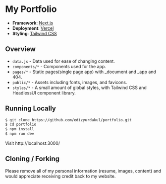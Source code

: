 # My Portfolio

- **Framework**: [Next.js](https://nextjs.org/)
- **Deployment**: [Vercel](https://vercel.com)
- **Styling**: [Tailwind CSS](https://tailwindcss.com/)

## Overview

- `data.js` - Data used for ease of changing content.
- `components/*` - Components used for the app.
- `pages/*` - Static pages(single page app) with \_document and \_app and 404.
- `public/*` - Assets including fonts, images, and favicons.
- `styles/*` - A small amount of global styles, with Tailwind CSS and HeadlessUI component library.

## Running Locally

```bash
$ git clone https://github.com/edizyurdakul/portfolio.git
$ cd portfolio
$ npm install
$ npm run dev
```

Visit http://localhost:3000/

## Cloning / Forking

Please remove all of my personal information (resume, images, content) and would appreciate receiving credit back to my website.
